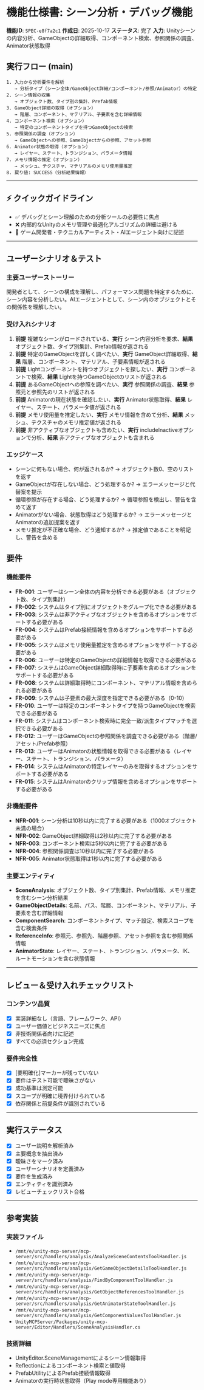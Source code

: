 # 機能仕様書: シーン分析・デバッグ機能

**機能ID**: `SPEC-e8f7a2c1`
**作成日**: 2025-10-17
**ステータス**: 完了
**入力**: Unityシーンの内容分析、GameObjectの詳細取得、コンポーネント検索、参照関係の調査、Animator状態取得

## 実行フロー (main)
```
1. 入力から分析要件を解析
   → 分析タイプ（シーン全体/GameObject詳細/コンポーネント/参照/Animator）の特定
2. シーン情報の収集
   → オブジェクト数、タイプ別の集計、Prefab情報
3. GameObject詳細の取得（オプション）
   → 階層、コンポーネント、マテリアル、子要素を含む詳細情報
4. コンポーネント検索（オプション）
   → 特定のコンポーネントタイプを持つGameObjectの検索
5. 参照関係の調査（オプション）
   → GameObjectへの参照、GameObjectからの参照、アセット参照
6. Animator状態の取得（オプション）
   → レイヤー、ステート、トランジション、パラメータ情報
7. メモリ情報の推定（オプション）
   → メッシュ、テクスチャ、マテリアルのメモリ使用量推定
8. 戻り値: SUCCESS（分析結果情報）
```

---

## ⚡ クイックガイドライン
- ✅ デバッグとシーン理解のための分析ツールの必要性に焦点
- ❌ 内部的なUnityのメモリ管理や最適化アルゴリズムの詳細は避ける
- 👥 ゲーム開発者・テクニカルアーティスト・AIエージェント向けに記述

---

## ユーザーシナリオ＆テスト

### 主要ユーザーストーリー
開発者として、シーンの構成を理解し、パフォーマンス問題を特定するために、シーン内容を分析したい。AIエージェントとして、シーン内のオブジェクトとその関係性を理解したい。

### 受け入れシナリオ
1. **前提** 複雑なシーンがロードされている、**実行** シーン内容分析を要求、**結果** オブジェクト数、タイプ別集計、Prefab情報が返される
2. **前提** 特定のGameObjectを詳しく調べたい、**実行** GameObject詳細取得、**結果** 階層、コンポーネント、マテリアル、子要素情報が返される
3. **前提** Lightコンポーネントを持つオブジェクトを探したい、**実行** コンポーネントで検索、**結果** Lightを持つGameObjectのリストが返される
4. **前提** あるGameObjectへの参照を調べたい、**実行** 参照関係の調査、**結果** 参照元と参照先のリストが返される
5. **前提** Animatorの現在状態を確認したい、**実行** Animator状態取得、**結果** レイヤー、ステート、パラメータ値が返される
6. **前提** メモリ使用量を推定したい、**実行** メモリ情報を含めて分析、**結果** メッシュ、テクスチャのメモリ推定値が返される
7. **前提** 非アクティブなオブジェクトも含めたい、**実行** includeInactiveオプションで分析、**結果** 非アクティブなオブジェクトも含まれる

### エッジケース
- シーンに何もない場合、何が返されるか? → オブジェクト数0、空のリストを返す
- GameObjectが存在しない場合、どう処理するか? → エラーメッセージと代替案を提示
- 循環参照が存在する場合、どう処理するか? → 循環参照を検出し、警告を含めて返す
- Animatorがない場合、状態取得はどう処理するか? → エラーメッセージとAnimatorの追加提案を返す
- メモリ推定が不正確な場合、どう通知するか? → 推定値であることを明記し、警告を含める

## 要件

### 機能要件
- **FR-001**: ユーザーはシーン全体の内容を分析できる必要がある（オブジェクト数、タイプ別集計）
- **FR-002**: システムはタイプ別にオブジェクトをグループ化できる必要がある
- **FR-003**: システムは非アクティブなオブジェクトを含めるオプションをサポートする必要がある
- **FR-004**: システムはPrefab接続情報を含めるオプションをサポートする必要がある
- **FR-005**: システムはメモリ使用量推定を含めるオプションをサポートする必要がある
- **FR-006**: ユーザーは特定のGameObjectの詳細情報を取得できる必要がある
- **FR-007**: システムはGameObject詳細取得時に子要素を含めるオプションをサポートする必要がある
- **FR-008**: システムは詳細取得時にコンポーネント、マテリアル情報を含められる必要がある
- **FR-009**: システムは子要素の最大深度を指定できる必要がある（0-10）
- **FR-010**: ユーザーは特定のコンポーネントタイプを持つGameObjectを検索できる必要がある
- **FR-011**: システムはコンポーネント検索時に完全一致/派生タイプマッチを選択できる必要がある
- **FR-012**: ユーザーはGameObjectの参照関係を調査できる必要がある（階層/アセット/Prefab参照）
- **FR-013**: ユーザーはAnimatorの状態情報を取得できる必要がある（レイヤー、ステート、トランジション、パラメータ）
- **FR-014**: システムはAnimatorの特定レイヤーのみを取得するオプションをサポートする必要がある
- **FR-015**: システムはAnimatorのクリップ情報を含めるオプションをサポートする必要がある

### 非機能要件
- **NFR-001**: シーン分析は10秒以内に完了する必要がある（1000オブジェクト未満の場合）
- **NFR-002**: GameObject詳細取得は2秒以内に完了する必要がある
- **NFR-003**: コンポーネント検索は5秒以内に完了する必要がある
- **NFR-004**: 参照関係調査は10秒以内に完了する必要がある
- **NFR-005**: Animator状態取得は1秒以内に完了する必要がある

### 主要エンティティ
- **SceneAnalysis**: オブジェクト数、タイプ別集計、Prefab情報、メモリ推定を含むシーン分析結果
- **GameObjectDetails**: 名前、パス、階層、コンポーネント、マテリアル、子要素を含む詳細情報
- **ComponentSearch**: コンポーネントタイプ、マッチ設定、検索スコープを含む検索条件
- **ReferenceInfo**: 参照元、参照先、階層参照、アセット参照を含む参照関係情報
- **AnimatorState**: レイヤー、ステート、トランジション、パラメータ、IK、ルートモーションを含む状態情報

---

## レビュー＆受け入れチェックリスト

### コンテンツ品質
- [x] 実装詳細なし（言語、フレームワーク、API）
- [x] ユーザー価値とビジネスニーズに焦点
- [x] 非技術関係者向けに記述
- [x] すべての必須セクション完成

### 要件完全性
- [x] [要明確化]マーカーが残っていない
- [x] 要件はテスト可能で曖昧さがない
- [x] 成功基準は測定可能
- [x] スコープが明確に境界付けられている
- [x] 依存関係と前提条件が識別されている

---

## 実行ステータス

- [x] ユーザー説明を解析済み
- [x] 主要概念を抽出済み
- [x] 曖昧さをマーク済み
- [x] ユーザーシナリオを定義済み
- [x] 要件を生成済み
- [x] エンティティを識別済み
- [x] レビューチェックリスト合格

---

## 参考実装

### 実装ファイル
- `/mnt/e/unity-mcp-server/mcp-server/src/handlers/analysis/AnalyzeSceneContentsToolHandler.js`
- `/mnt/e/unity-mcp-server/mcp-server/src/handlers/analysis/GetGameObjectDetailsToolHandler.js`
- `/mnt/e/unity-mcp-server/mcp-server/src/handlers/analysis/FindByComponentToolHandler.js`
- `/mnt/e/unity-mcp-server/mcp-server/src/handlers/analysis/GetObjectReferencesToolHandler.js`
- `/mnt/e/unity-mcp-server/mcp-server/src/handlers/analysis/GetAnimatorStateToolHandler.js`
- `/mnt/e/unity-mcp-server/mcp-server/src/handlers/analysis/GetComponentValuesToolHandler.js`
- `UnityMCPServer/Packages/unity-mcp-server/Editor/Handlers/SceneAnalysisHandler.cs`

### 技術詳細
- UnityEditor.SceneManagementによるシーン情報取得
- Reflectionによるコンポーネント検索と値取得
- PrefabUtilityによるPrefab接続情報取得
- Animatorの実行時状態取得（Play mode専用機能あり）
